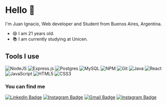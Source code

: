 # Hello 👋
I'm Juan Ignacio, Web developer and Student from Buenos Aires, Argentina.

- 😄 I am 21 years old.
- 📚 I am currently studying at Unicen.

## Tools I use
![NodeJS](https://img.shields.io/badge/node.js-6DA55F?style=for-the-badge&logo=node.js&logoColor=white)
![Express.js](https://img.shields.io/badge/express.js-%23404d59.svg?style=for-the-badge&logo=express&logoColor=%2361DAFB)
![Postgres](https://img.shields.io/badge/postgres-%23316192.svg?style=for-the-badge&logo=postgresql&logoColor=white)
![MySQL](https://img.shields.io/badge/mysql-4479A1.svg?style=for-the-badge&logo=mysql&logoColor=white)
![NPM](https://img.shields.io/badge/NPM-%23CB3837.svg?style=for-the-badge&logo=npm&logoColor=white)
![Git](https://img.shields.io/badge/git-%23F05033.svg?style=for-the-badge&logo=git&logoColor=white)
![Java](https://img.shields.io/badge/java-%23ED8B00.svg?style=for-the-badge&logo=openjdk&logoColor=white)
![React](https://img.shields.io/badge/react-%2320232a.svg?style=for-the-badge&logo=react&logoColor=%2361DAFB)
![JavaScript](https://img.shields.io/badge/javascript-%23323330.svg?style=for-the-badge&logo=javascript&logoColor=%23F7DF1E)
![HTML5](https://img.shields.io/badge/html5-%23E34F26.svg?style=for-the-badge&logo=html5&logoColor=white)
![CSS3](https://img.shields.io/badge/css3-%231572B6.svg?style=for-the-badge&logo=css3&logoColor=white)

### You can find me
[![Linkedin Badge](https://img.shields.io/badge/-jiechevarria-blue?style=flat&logo=Linkedin&logoColor=white&link=https://www.linkedin.com/in/juan-ignacio-echevarria-524356322/)](https://www.linkedin.com/in/juan-ignacio-echevarria-524356322)
[![Instagram Badge](https://img.shields.io/badge/-@nachoechevarria3-purple?style=flat&logo=instagram&logoColor=white&link=https://www.instagram.com/nachoechevarria3/)](https://www.instagram.com/nachoechevarria3)
[![Gmail Badge](https://img.shields.io/badge/-echevarriajignacio-c14438?style=flat&logo=Gmail&logoColor=white&link=mailto:jessicalim813@gmail.com)](mailto:echevarriajignacio@gmail.com)
[![Instagram Badge](https://img.shields.io/badge/-JIgnacioEchevarria-black?style=flat&logo=Github&logoColor=white&link=https://github.com/JIgnacioEchevarria)](https://github.com/JIgnacioEchevarria)

